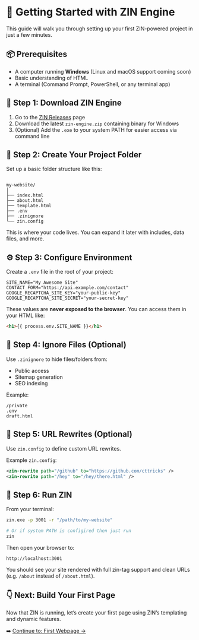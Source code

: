 # 🚀 Getting Started with ZIN Engine

This guide will walk you through setting up your first ZIN-powered project in just a few minutes.

## 📦 Prerequisites

- A computer running **Windows** (Linux and macOS support coming soon)
- Basic understanding of HTML
- A terminal (Command Prompt, PowerShell, or any terminal app)

## 🔧 Step 1: Download ZIN Engine

1. Go to the [ZIN Releases](https://github.com/zin-engine/core/releases) page
2. Download the latest `zin-engine.zip` containing binary for Windows
3. (Optional) Add the `.exe` to your system PATH for easier access via command line

## 📁 Step 2: Create Your Project Folder

Set up a basic folder structure like this:

```

my-website/
│
├── index.html
├── about.html
├── template.html
├── .env
├── .zinignore
└── zin.config

````

This is where your code lives. You can expand it later with includes, data files, and more.

## ⚙️ Step 3: Configure Environment

Create a `.env` file in the root of your project:

```env
SITE_NAME="My Awesome Site"
CONTACT_FORM="https://api.example.com/contact"
GOOGLE_RECAPTCHA_SITE_KEY="your-public-key"
GOOGLE_RECAPTCHA_SITE_SECRET="your-secret-key"
````

These values are **never exposed to the browser**. You can access them in your HTML like:

```html
<h1>{{ process.env.SITE_NAME }}</h1>
```

## 🚫 Step 4: Ignore Files (Optional)

Use `.zinignore` to hide files/folders from:

* Public access
* Sitemap generation
* SEO indexing

Example:

```
/private
.env
draft.html
```

## 🔁 Step 5: URL Rewrites (Optional)

Use `zin.config` to define custom URL rewrites.

Example `zin.config`:

```xml
<zin-rewrite path="/github" to="https://github.com/cttricks" />
<zin-rewrite path="/hey" to="/hey/there.html" />
```


## 🚀 Step 6: Run ZIN

From your terminal:

```bash
zin.exe -p 3001 -r "/path/to/my-website"

# Or if system PATH is configired then just run
zin
```

Then open your browser to:

```
http://localhost:3001
```

You should see your site rendered with full zin-tag support and clean URLs (e.g. `/about` instead of `/about.html`).


## 👇 Next: Build Your First Page

Now that ZIN is running, let’s create your first page using ZIN’s templating and dynamic features.

➡️ [Continue to: First Webpage →](./MyWebPage.md)

